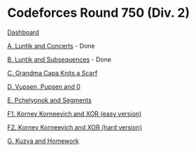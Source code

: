 # Codeforces Round 750 (Div. 2)

[Dashboard](https://codeforces.com/contest/1582)

[A. Luntik and Concerts](https://codeforces.com/contest/1582/problem/A) - Done

[B. Luntik and Subsequences](https://codeforces.com/contest/1582/problem/B) - Done

[C. Grandma Capa Knits a Scarf](https://codeforces.com/contest/1582/problem/C)

[D. Vupsen, Pupsen and 0](https://codeforces.com/contest/1582/problem/D)

[E. Pchelyonok and Segments](https://codeforces.com/contest/1582/problem/E)

[F1. Korney Korneevich and XOR (easy version)](https://codeforces.com/contest/1582/problem/F1)

[F2. Korney Korneevich and XOR (hard version)](https://codeforces.com/contest/1582/problem/F2)

[G. Kuzya and Homework](https://codeforces.com/contest/1582/problem/G)
